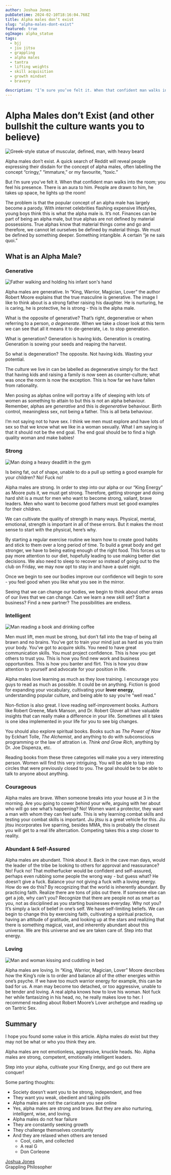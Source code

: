 ```yaml
---
author: Joshua Jones
pubDatetime: 2024-02-10T18:16:04.768Z
title: Alpha males don’t exist
slug: "alpha-males-dont-exist"
featured: true
ogImage: alpha_statue
tags:
  - bjj
  - jiu jitsu
  - grappling
  - alpha males
  - tantra
  - lifting weights
  - skill acquisition
  - growth mindset
  - bravery

description: "I’m sure you’ve felt it. When that confident man walks into the room; you feel his presence..."
---
```


# Alpha Males don’t Exist (and other bullshit the culture wants you to believe)

![Greek-style statue of muscular, defined, man, with heavy beard](../../assets/images/alpha_statue.jpeg)

Alpha males don’t exist. A quick search of Reddit will reveal people expressing their disdain for the concept of alpha males, often labelling the concept “cringy,” “immature,” or my favourite, “toxic.”

But I’m sure you’ve felt it. When that confident man walks into the room; you feel his presence. There is an aura to him. People are drawn to him, he takes up space, he lights up the room!

The problem is that the popular concept of an alpha male has largely become a parody. With internet celebrities flashing expensive lifestyles, young boys think this is what the alpha male is. It’s not. Finances can be part of being an alpha male, but true alphas are not defined by material possessions. True alphas know that material things come and go and therefore, we cannot let ourselves be defined by material things. We must be defined by something deeper. Something intangible. A certain “je ne sais quoi.”

## What is an Alpha Male?

### Generative

![Father walking and holding his infant son's hand](../../assets/images/father_and_son.jpeg)

Alpha males are generative. In “King, Warrior, Magician, Lover” the author Robert Moore explains that the true masculine is generative. The image I like to think about is a strong father raising his daughter. He is nurturing, he is caring, he is protective, he is strong - this is the alpha male.

What is the opposite of generative? That’s right, degenerative or when referring to a person, _a degenerate_. When we take a closer look at this term we can see that all it means it to de-generate, i.e. to stop generation.

What is generation? Generation is having kids. Generation is creating. Generation is sowing your seeds and reaping the harvest.

So what is degeneration? The opposite. Not having kids. Wasting your potential.

The culture we live in can be labelled as degenerative simply for the fact that having kids and raising a family is now seen as counter-culture; what was once the norm is now the exception. This is how far we have fallen from rationality.

Men posing as alphas online will portray a life of sleeping with lots of women as something to attain to but this is not an alpha behaviour. Remember, alphas are _generative_ and this is _degenerative_ behaviour. Birth control, meaningless sex, not being a father. This is all beta behaviour.

I’m not saying not to have sex. I think we men must explore and have lots of sex so that we know what we like in a woman sexually. What I am saying is that it should not be the end goal. The end goal should be to find a high quality woman and make babies!

### Strong

![Man doing a heavy deadlift in the gym](../../assets/images/deadlifts.jpeg)

Is being fat, out of shape, unable to do a pull up setting a good example for your children? No! Fuck no!

Alpha males are strong. In order to step into our alpha or our “King Energy” as Moore puts it, we must get strong. Therefore, getting stronger and doing hard shit is a must for men who want to become strong, valiant, brave leaders. Men who want to become good fathers must set good examples for their children.

We can cultivate the quality of strength in many ways. Physical, mental, emotional, strength is important in all of these errors. But it makes the most sense to start with the physical, here’s why.

By starting a regular exercise routine we learn how to create good habits and stick to them over a long period of time. To build a great body and get stronger, we have to being eating enough of the right food. This forces us to pay more attention to our diet, hopefully leading to use making better diet decisions. We also need to sleep to recover so instead of going out to the club on Friday, we may now opt to stay in and have a quiet night.

Once we begin to see our bodies improve our confidence will begin to sore - you feel good when you like what you see in the mirror.

Seeing that we can change our bodies, we begin to think about other areas of our lives that we can change. Can we learn a new skill set? Start a business? Find a new partner? The possibilities are endless.

### Intelligent

![Man reading a book and drinking coffee](../../assets/images/man_reading.jpeg)

Men must lift, men must be strong, but don’t fall into the trap of being all brawn and no brains. You’ve got to train your mind just as hard as you train your body. You’ve got to acquire skills. You need to have great communication skills. You must project confidence. This is how you get others to trust you. This is how you find new work and business opportunities. This is how you banter and flirt. This is how you draw attention to yourself and advocate for your position in life.

Alpha males love learning as much as they love training. I encourage you guys to read as much as possible. It could be on anything. Fiction is good for expanding your vocabulary, cultivating your **lover energy**, understanding popular culture, and being able to say you’re “well read.”

Non-fiction is also great. I love reading self-improvement books. Authors like Robert Greene, Mark Manson, and Dr. Robert Glover all have valuable insights that can really make a difference in your life. Sometimes all it takes is one idea implemented in your life for you to see big changes.

You should also explore spiritual books. Books such as _The Power of Now_ by Eckhart Tolle, _The Alchemist_, and anything to do with subconscious programming or the law of attration i.e. _Think and Grow Rich_, anything by Dr. Joe Dispenza, etc.

Reading books from these three categories will make you a very interesting person. Women will find this very intriguing. You will be able to tap into circles that were previously closed to you. The goal should be to be able to talk to anyone about anything.

### Courageous

Alpha males are brave. When someone breaks into your house at 3 in the morning. Are you going to cower behind your wife, arguing with her about who will go see what’s happening? No! Women want a protector, they want a man with whom they can feel safe. This is why learning combat skills and testing your combat skills is important. Jiu jitsu is a great vehicle for this. Jiu jitsu incorporates live sparring, besides MMA, this is probably the closest you will get to a real life altercation. Competing takes this a step closer to reality.

### Abundant & Self-Assured

Alpha males are abundant. Think about it. Back in the cave man days, would the leader of the tribe be looking to others for approval and reassurance? No! Fuck no! That motherfucker would be confident and self-assured, perhaps even rubbing some people the wrong way - but guess what? He doesn’t give a fuck. Balance your not giving a fuck with a loving energy. How do we do this? By recognizing that the world is inherently abundant. By practicing faith. Realize there are tons of jobs out there. If someone else can get a job, why can’t you? Recognize that there are people not as smart as you, not as disciplined as you starting businesses everyday. Why not you? It’s simply a lack of belief in one’s self. We have self-limiting beliefs. We can begin to change this by exercising faith, cultivating a spiritual practice, having an attitude of gratitude, and looking up at the stars and realizing that there is something magical, vast, and inherently abundant about this universe. We are this universe and we are taken care of. Step into that energy.

### Loving

![Man and woman kissing and cuddling in bed](../../assets/images/bf_and_gf.jpeg)

Alpha males are loving. In “King, Warrior, Magician, Lover” Moore describes how the King’s role is to order and balance all of the other energies within one’s psyche. If we have too much warrior energy for example, this can be bad for us. A man may become too detached, or too aggressive, unable to be tender and loving. A real alpha knows how to love his woman. Not fuck her while fantasizing in his head, no, he really makes love to her. I recommend reading about Robert Moore’s Lover archetype and reading up on Tantric Sex.

## Summary

I hope you found some value in this article. Alpha males _do_ exist but they may not be what or who you think they are.

Alpha males are not emotionless, aggressive, knuckle heads. No. Alpha males are strong, competent, emotionally intelligent leaders.

Step into your alpha, cultivate your King Energy, and go out there are conquer!

Some parting thoughts:

- Society doesn’t want you to be strong, independent, and free
- They want you weak, obedient and taking pills
- Alpha males are not the caricature you see online
- Yes, alpha males are strong and brave. But they are also nurturing, intelligent, wise, and loving.
- Alpha males do not fear failure
- They are constantly seeking growth
- They challenge themselves constantly
- And they are relaxed when others are tensed
  - Cool, calm, and collected
  - A real G
  - Don Corleone

[Joshua Jones](https://joshuajones.io) <br/>
Grappling Philosopher
